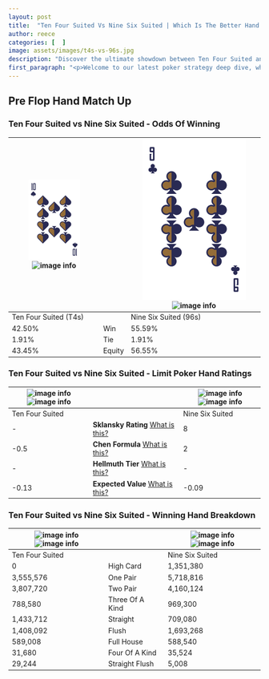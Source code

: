 ```yaml
---
layout: post
title:  "Ten Four Suited Vs Nine Six Suited | Which Is The Better Hand In Poker? A Complete Guide"
author: reece
categories: [  ]
image: assets/images/t4s-vs-96s.jpg
description: "Discover the ultimate showdown between Ten Four Suited and Nine Six Suited in poker! Uncover the odds, strategies, and scenarios where one hand triumphs over the other. Get ready to up your poker game with this thrilling analysis."
first_paragraph: "<p>Welcome to our latest poker strategy deep dive, where we're pitting two distinct hands against each other in a high-stakes showdown: Ten Four Suited vs Nine Six Suited.</p><p>In the dynamic world of poker, every decision counts, and knowing which hand holds the upper hand is key to your success at the table.</p><p>In this article, we'll dissect these two hands, explore the scenarios where one dominates the other, and equip you with the knowledge to make strategic choices that can tip the odds in your favor.</p><p>Get ready to unravel the intriguing dynamics of these poker hands and elevate your game to new heights.</p>"
---
```




[comment]: # (sp0)

## Pre Flop Hand Match Up

<div class="table hand-ratings" markdown="1"> 



### Ten Four Suited vs Nine Six Suited - Odds Of Winning


    
| ![image info](assets/images/hand1/T.png) ![image info](assets/images/hand1/4s.png) |  | ![image info](assets/images/hand2/9.png) ![image info](assets/images/hand2/6s.png) |
| -------- | -------- | -------- |
| Ten Four Suited (T4s) |  | Nine Six Suited (96s) |
| 42.50% | Win | 55.59% |
| 1.91% | Tie | 1.91% |
| 43.45% | Equity | 56.55% |




[comment]: # (sp1)



### Ten Four Suited vs Nine Six Suited - Limit Poker Hand Ratings


    
| ![image info](https://www.riverpairs.com/assets/images/hand1/T.png) ![image info](https://www.riverpairs.com/assets/images/hand1/4s.png) |  | ![image info](https://www.riverpairs.com/assets/images/hand2/9.png) ![image info](https://www.riverpairs.com/assets/images/hand2/6s.png) |
| -------- | -------- | -------- |
| Ten Four Suited |  | Nine Six Suited |
| - | **Sklansky Rating** [What is this?](/sklansky-rating-explained) | 8 |
| -0.5 | **Chen Formula** [What is this?](/chen-formula-explained) | 2 |
| - | **Hellmuth Tier** [What is this?](/Hellmuth-tier-explained) | - |
| -0.13 | **Expected Value** [What is this?](/expected-value-explained) | -0.09 |




[comment]: # (sp2)



### Ten Four Suited vs Nine Six Suited - Winning Hand Breakdown


    
| ![image info](https://www.riverpairs.com/assets/images/hand1/T.png) ![image info](https://www.riverpairs.com/assets/images/hand1/4s.png) |  | ![image info](https://www.riverpairs.com/assets/images/hand2/9.png) ![image info](https://www.riverpairs.com/assets/images/hand2/6s.png) |
| -------- | -------- | -------- |
| Ten Four Suited |  | Nine Six Suited |
| 0 | High Card | 1,351,380 |
| 3,555,576 | One Pair | 5,718,816 |
| 3,807,720 | Two Pair | 4,160,124 |
| 788,580 | Three Of A Kind | 969,300 |
| 1,433,712 | Straight | 709,080 |
| 1,408,092 | Flush | 1,693,268 |
| 589,008 | Full House | 588,540 |
| 31,680 | Four Of A Kind | 35,524 |
| 29,244 | Straight Flush | 5,008 |




[comment]: # (sp3)



</div>

[comment]: # (sp4)



[comment]: # (sp5)

